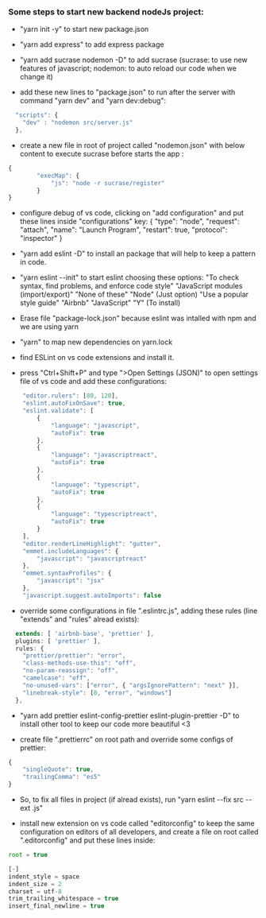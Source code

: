 ### Some steps to start new backend nodeJs project:

- "yarn init -y" to start new package.json

- "yarn add express" to add express package

- "yarn add sucrase nodemon -D" to add sucrase 
(sucrase: to use new features of javascript; nodemon: to auto reload our code when we change it)

- add these new lines to "package.json" to run after the server with command "yarn dev" and "yarn dev:debug":
```javascript
  "scripts": {
    "dev" : "nodemon src/server.js"
  },
```

- create a new file in root of project called "nodemon.json" with below content to execute sucrase before starts the app :

```javascript
{
    	"execMap": {
        	"js": "node -r sucrase/register"
    	}
}
```

- configure debug of vs code, clicking on "add configuration" and put these lines inside "configurations" key:
		{
            "type": "node",
            "request": "attach",
            "name": "Launch Program",
            "restart": true,
            "protocol": "inspector"
        }

- "yarn add eslint -D" to install an package that will help to keep a pattern in code.

- "yarn eslint --init" to start eslint choosing these options:
"To check syntax, find problems, and enforce code style"
"JavaScript modules (import/export)"
"None of these"
"Node" (Just option)
"Use a popular style guide"
"Airbnb"
"JavaScript"
"Y" (To install)

- Erase file "package-lock.json" because eslint was intalled with npm and we are using yarn

- "yarn" to map new dependencies on yarn.lock

- find ESLint on vs code extensions and install it.

- press "Ctrl+Shift+P" and type ">Open Settings (JSON)" to open settings file of vs code and add these configurations:
```javascript
    "editor.rulers": [80, 120],    
    "eslint.autoFixOnSave": true,
    "eslint.validate": [
        {
            "language": "javascript",
            "autoFix": true
        },
        {
            "language": "javascriptreact",
            "autoFix": true
        },
        {
            "language": "typescript",
            "autoFix": true
        },
        {
            "language": "typescriptreact",
            "autoFix": true
        }
    ],
    "editor.renderLineHighlight": "gutter",
    "emmet.includeLanguages": {
        "javascript": "javascriptreact"
    },
    "emmet.syntaxProfiles": {
        "javascript": "jsx"
    },
    "javascript.suggest.autoImports": false
```

- override some configurations in file ".eslintrc.js", adding these rules (line "extends" and "rules" alread exists):
```javascript
  extends: [ 'airbnb-base', 'prettier' ], 
  plugins: [ 'prettier' ],
  rules: {
    "prettier/prettier": "error",
    "class-methods-use-this": "off",
    "no-param-reassign": "off",
    "camelcase": "off",
    "no-unused-vars": ["error", { "argsIgnorePattern": "next" }],
    "linebreak-style": [0, "error", "windows"]
  },
```

- "yarn add prettier eslint-config-prettier eslint-plugin-prettier -D" to install other tool to keep our code more beautiful <3

- create file ".prettierrc" on root path and override some configs of prettier:
```javascript
{
    "singleQuote": true,
    "trailingComma": "es5"
}
```

- So, to fix all files in project (if alread exists), run "yarn eslint --fix src --ext .js"

- install new extension on vs code called "editorconfig" to keep the same configuration on editors of all developers, and create a file on root called ".editorconfig" and put these lines inside:

```javascript
root = true

[-]
indent_style = space
indent_size = 2
charset = utf-8
trim_trailing_whitespace = true
insert_final_newline = true
```
